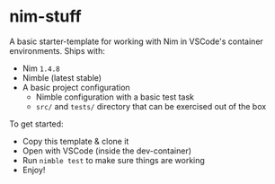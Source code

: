 # nim-stuff

A basic starter-template for working with Nim in VSCode's container environments. Ships with:

  + Nim `1.4.8`
  + Nimble (latest stable)
  + A basic project configuration
    + Nimble configuration with a basic test task
    + `src/` and `tests/` directory that can be exercised out of the box


To get started:

  + Copy this template & clone it
  + Open with VSCode (inside the dev-container)
  + Run `nimble test` to make sure things are working
  + Enjoy!